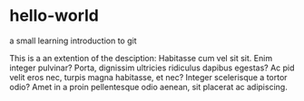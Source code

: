 # hello-world
a small learning introduction to git

This is a an extention of the desciption:
Habitasse cum vel sit sit. Enim integer pulvinar? Porta, dignissim ultricies ridiculus dapibus egestas? Ac pid velit eros nec, turpis magna habitasse, et nec? Integer scelerisque a tortor odio? Amet in a proin pellentesque odio aenean, sit placerat ac adipiscing.
